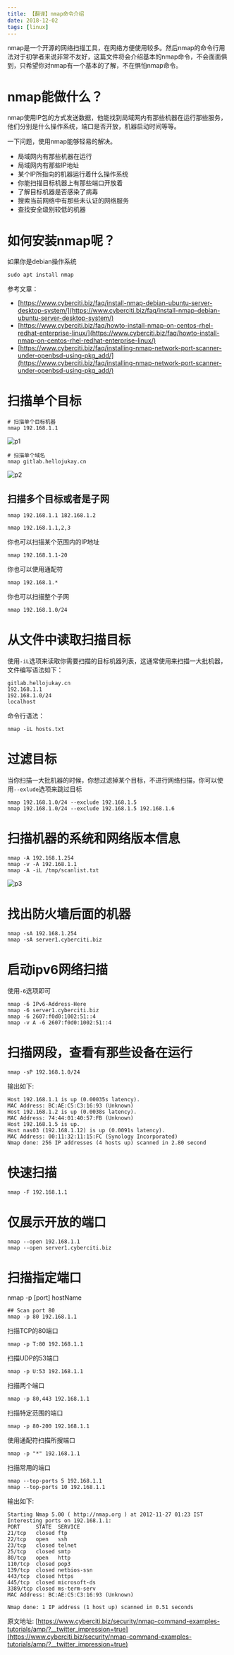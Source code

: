```yaml
---
title: 【翻译】nmap命令介绍
date: 2018-12-02
tags: [linux]
---
```

nmap是一个开源的网络扫描工具，在网络方便使用较多。然后nmap的命令行用法对于初学者来说非常不友好，这篇文件将会介绍基本的nmap命令，不会面面俱到，只希望你对nmap有一个基本的了解，不在惧怕nmap命令。

# nmap能做什么？
nmap使用IP包的方式发送数据，他能找到局域网内有那些机器在运行那些服务，他们分别是什么操作系统，端口是否开放，机器启动时间等等。

一下问题，使用nmap能够轻易的解决。
* 局域网内有那些机器在运行
* 局域网内有那些IP地址
* 某个IP所指向的机器运行着什么操作系统
* 你能扫描目标机器上有那些端口开放着
* 了解目标机器是否感染了病毒
* 搜索当前网络中有那些未认证的网络服务
* 查找安全级别较低的机器


# 如何安装nmap呢？
如果你是debian操作系统
```shell
sudo apt install nmap
```
参考文章：
* [https://www.cyberciti.biz/faq/install-nmap-debian-ubuntu-server-desktop-system/](https://www.cyberciti.biz/faq/install-nmap-debian-ubuntu-server-desktop-system/)
* [https://www.cyberciti.biz/faq/howto-install-nmap-on-centos-rhel-redhat-enterprise-linux/](https://www.cyberciti.biz/faq/howto-install-nmap-on-centos-rhel-redhat-enterprise-linux/)
* [https://www.cyberciti.biz/faq/installing-nmap-network-port-scanner-under-openbsd-using-pkg_add/](https://www.cyberciti.biz/faq/installing-nmap-network-port-scanner-under-openbsd-using-pkg_add/)

# 扫描单个目标
```shell
# 扫描单个目标机器
nmap 192.168.1.1
```
![p1](20181202/p1.png)
```shell
# 扫描单个域名
nmap gitlab.hellojukay.cn
```
![p2](20181202/p2.png)

## 扫描多个目标或者是子网
```shell
nmap 192.168.1.1 182.168.1.2
```
```shell
nmap 192.168.1.1,2,3
```
你也可以扫描某个范围内的IP地址
```shell
nmap 192.168.1.1-20
```
你也可以使用通配符
```shell
nmap 192.168.1.*
```
你也可以扫描整个子网
```shell
nmap 192.168.1.0/24
```

# 从文件中读取扫描目标
使用`-iL`选项来读取你需要扫描的目标机器列表，这通常使用来扫描一大批机器，文件编写语法如下：
```
gitlab.hellojukay.cn
192.168.1.1
192.168.1.0/24
localhost
```
命令行语法：
```shell
nmap -iL hosts.txt
```

# 过滤目标
当你扫描一大批机器的时候，你想过滤掉某个目标，不进行网络扫描，你可以使用`--exlude`选项来跳过目标
```shell
nmap 192.168.1.0/24 --exclude 192.168.1.5
nmap 192.168.1.0/24 --exclude 192.168.1.5 192.168.1.6
```

# 扫描机器的系统和网络版本信息
```shell
nmap -A 192.168.1.254
nmap -v -A 192.168.1.1
nmap -A -iL /tmp/scanlist.txt 
```
![p3](20181202/p3.png)

# 找出防火墙后面的机器
```shell
nmap -sA 192.168.1.254
nmap -sA server1.cyberciti.biz
```

# 启动ipv6网络扫描
使用`-6`选项即可
```shell
nmap -6 IPv6-Address-Here
nmap -6 server1.cyberciti.biz
nmap -6 2607:f0d0:1002:51::4
nmap -v A -6 2607:f0d0:1002:51::4
```
# 扫描网段，查看有那些设备在运行
```shell
nmap -sP 192.168.1.0/24
```
输出如下:
```shell
Host 192.168.1.1 is up (0.00035s latency).
MAC Address: BC:AE:C5:C3:16:93 (Unknown)
Host 192.168.1.2 is up (0.0038s latency).
MAC Address: 74:44:01:40:57:FB (Unknown)
Host 192.168.1.5 is up.
Host nas03 (192.168.1.12) is up (0.0091s latency).
MAC Address: 00:11:32:11:15:FC (Synology Incorporated)
Nmap done: 256 IP addresses (4 hosts up) scanned in 2.80 second
```
# 快速扫描
```shell
nmap -F 192.168.1.1
```

# 仅展示开放的端口
```shell
nmap --open 192.168.1.1
nmap --open server1.cyberciti.biz
```

# 扫描指定端口
nmap -p [port] hostName
```shell
## Scan port 80
nmap -p 80 192.168.1.1
```
扫描TCP的80端口
```shell
nmap -p T:80 192.168.1.1
```
扫描UDP的53端口
```shell
nmap -p U:53 192.168.1.1
```
扫描两个端口
```shell
nmap -p 80,443 192.168.1.1
```
扫描特定范围的端口
```shell
nmap -p 80-200 192.168.1.1
```
使用通配符扫描所搜端口
```shell
nmap -p "*" 192.168.1.1
```
扫描常用的端口
```shell
nmap --top-ports 5 192.168.1.1
nmap --top-ports 10 192.168.1.1
```
输出如下:
```shell
Starting Nmap 5.00 ( http://nmap.org ) at 2012-11-27 01:23 IST
Interesting ports on 192.168.1.1:
PORT     STATE  SERVICE
21/tcp   closed ftp
22/tcp   open   ssh
23/tcp   closed telnet
25/tcp   closed smtp
80/tcp   open   http
110/tcp  closed pop3
139/tcp  closed netbios-ssn
443/tcp  closed https
445/tcp  closed microsoft-ds
3389/tcp closed ms-term-serv
MAC Address: BC:AE:C5:C3:16:93 (Unknown)

Nmap done: 1 IP address (1 host up) scanned in 0.51 seconds
```


原文地址: [https://www.cyberciti.biz/security/nmap-command-examples-tutorials/amp/?__twitter_impression=true](https://www.cyberciti.biz/security/nmap-command-examples-tutorials/amp/?__twitter_impression=true)
